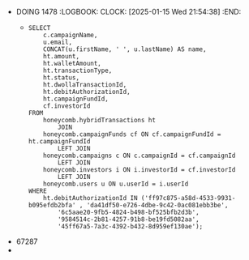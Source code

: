 - DOING 1478
  :LOGBOOK:
  CLOCK: [2025-01-15 Wed 21:54:38]
  :END:
	- ```apl
	  SELECT 
	      c.campaignName,
	      u.email,
	      CONCAT(u.firstName, ' ', u.lastName) AS name,
	      ht.amount,
	      ht.walletAmount,
	      ht.transactionType,
	      ht.status,
	      ht.dwollaTransactionId,
	      ht.debitAuthorizationId,
	      ht.campaignFundId,
	      cf.investorId
	  FROM
	      honeycomb.hybridTransactions ht
	          JOIN
	      honeycomb.campaignFunds cf ON cf.campaignFundId = ht.campaignFundId
	          LEFT JOIN
	      honeycomb.campaigns c ON c.campaignId = cf.campaignId
	          LEFT JOIN
	      honeycomb.investors i ON i.investorId = cf.investorId
	          LEFT JOIN
	      honeycomb.users u ON u.userId = i.userId
	  WHERE
	      ht.debitAuthorizationId IN ('ff97c875-a58d-4533-9931-b095efdb2bfa' , 'da41df50-e726-4dbe-9c42-0ac081ebb3be',
	          '6c5aae20-9fb5-4824-b498-bf525bfb2d3b',
	          '9584514c-2b81-4257-91b8-be19fd5082aa',
	          '45ff67a5-7a3c-4392-b432-8d959ef130ae');
	  ```
- 67287
-